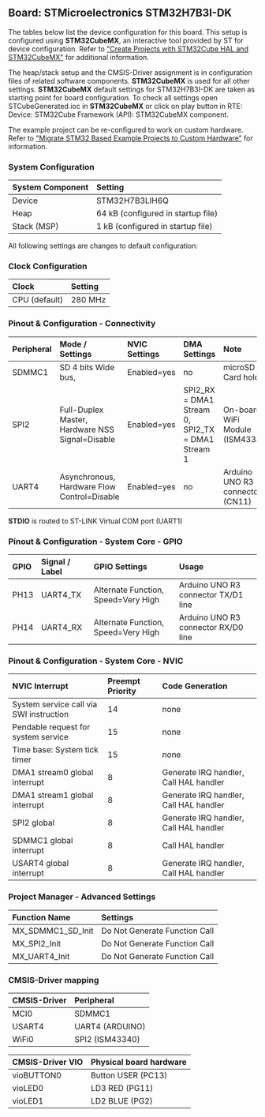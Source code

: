 Board: STMicroelectronics STM32H7B3I-DK
---------------------------------------

The tables below list the device configuration for this board. This setup is configured using **STM32CubeMX**, 
an interactive tool provided by ST for device configuration. Refer to ["Create Projects with STM32Cube HAL and STM32CubeMX"](https://www.keil.com/pack/doc/STM32Cube) for additional information.

The heap/stack setup and the CMSIS-Driver assignment is in configuration files of related software components.
**STM32CubeMX** is used for all other settings.
**STM32CubeMX** default settings for STM32H7B3I-DK are taken as starting point for board configuration.
To check all settings open STCubeGenerated.ioc in **STM32CubeMX** or click on play button in RTE: Device: STM32Cube Framework (API): STM32CubeMX component.

The example project can be re-configured to work on custom hardware. Refer to ["Migrate STM32 Based Example Projects to Custom Hardware"](https://github.com/MDK-Packs/Documentation/tree/master/Porting_to_Custom_Hardware) for information. 

### System Configuration

| System Component        | Setting
|:------------------------|:----------------------------------------
| Device                  | STM32H7B3LIH6Q
| Heap                    | 64 kB (configured in startup file)
| Stack (MSP)             | 1 kB (configured in startup file)

All following settings are changes to default configuration:

### Clock Configuration

| Clock                   | Setting
|:------------------------|:----------------------------------------
| CPU (default)           | 280 MHz

### Pinout & Configuration - Connectivity

| Peripheral   | Mode / Settings                                 | NVIC Settings | DMA Settings                                     | Note
|:-------------|:------------------------------------------------|:--------------|:-------------------------------------------------|:-------------------------------
| SDMMC1       | SD 4 bits Wide bus,                             | Enabled=yes   | no                                               | microSD Card holder
| SPI2         | Full-Duplex Master, Hardware NSS Signal=Disable | Enabled=yes   | SPI2_RX = DMA1 Stream 0, SPI2_TX = DMA1 Stream 1 | On-board WiFi Module (ISM43340)
| UART4        | Asynchronous, Hardware Flow Control=Disable     | Enabled=yes   | no                                               | Arduino UNO R3 connector (CN11)

**STDIO** is routed to ST-LINK Virtual COM port (UART1)

### Pinout & Configuration - System Core - GPIO

| GPIO        | Signal / Label | GPIO Settings                       | Usage
|:------------|:---------------|:------------------------------------|:-----------------------------------
| PH13        | UART4_TX       | Alternate Function, Speed=Very High | Arduino UNO R3 connector TX/D1 line
| PH14        | UART4_RX       | Alternate Function, Speed=Very High | Arduino UNO R3 connector RX/D0 line

### Pinout & Configuration - System Core - NVIC

| NVIC Interrupt                          | Preempt Priority | Code Generation
|:----------------------------------------|:-----------------|:--------------------------------------
| System service call via SWI instruction | 14               | none
| Pendable request for system service     | 15               | none
| Time base: System tick timer            | 15               | none
| DMA1 stream0 global interrupt           | 8                | Generate IRQ handler, Call HAL handler
| DMA1 stream1 global interrupt           | 8                | Generate IRQ handler, Call HAL handler
| SPI2 global                             | 8                | Generate IRQ handler, Call HAL handler
| SDMMC1 global interrupt                 | 8                | Call HAL handler
| USART4 global interrupt                 | 8                | Generate IRQ handler, Call HAL handler

### Project Manager - Advanced Settings

| Function Name     | Settings
|:------------------|:-----------------------------
| MX_SDMMC1_SD_Init | Do Not Generate Function Call
| MX_SPI2_Init      | Do Not Generate Function Call
| MX_UART4_Init     | Do Not Generate Function Call

### CMSIS-Driver mapping

| CMSIS-Driver | Peripheral
|:-------------|:---------------
| MCI0         | SDMMC1
| USART4       | UART4 (ARDUINO)
| WiFi0        | SPI2 (ISM43340)

| CMSIS-Driver VIO  | Physical board hardware
|:------------------|:-------------------------------
| vioBUTTON0        | Button USER (PC13)
| vioLED0           | LD3 RED (PG11)
| vioLED1           | LD2 BLUE (PG2)
